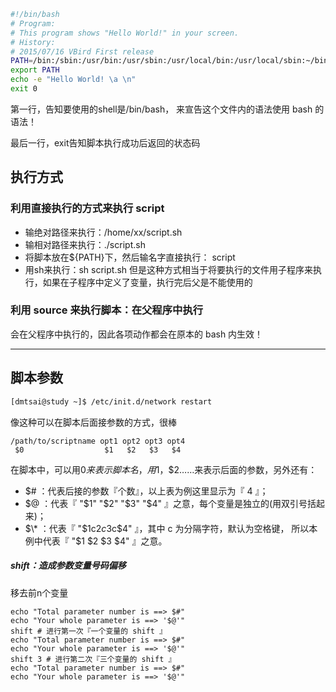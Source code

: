 ```bash
#!/bin/bash
# Program:
# This program shows "Hello World!" in your screen.
# History:
# 2015/07/16 VBird First release
PATH=/bin:/sbin:/usr/bin:/usr/sbin:/usr/local/bin:/usr/local/sbin:~/bin
export PATH
echo -e "Hello World! \a \n"
exit 0
```

第一行，告知要使用的shell是/bin/bash， 来宣告这个文件内的语法使用 bash 的语法！

最后一行，exit告知脚本执行成功后返回的状态码

## 执行方式

### 利用直接执行的方式来执行 script

* 输绝对路径来执行：/home/xx/script.sh
* 输相对路径来执行：./script.sh
* 将脚本放在${PATH}下，然后输名字直接执行： script
* 用sh来执行：sh script.sh
  但是这种方式相当于将要执行的文件用子程序来执行，如果在子程序中定义了变量，执行完后父是不能使用的

### 利用 source 来执行脚本：在父程序中执行

会在父程序中执行的，因此各项动作都会在原本的 bash 内生效！

---

## 脚本参数

```bash
[dmtsai@study ~]$ /etc/init.d/network restart
```

像这种可以在脚本后面接参数的方式，很棒

```
/path/to/scriptname opt1 opt2 opt3 opt4
 $0                  $1   $2   $3   $4
```

在脚本中，可以用$0来表示脚本名，用$1，$2……来表示后面的参数，另外还有：

* $\# ：代表后接的参数『个数』，以上表为例这里显示为『 4 』；
* $@ ：代表『 "$1" "$2" "$3" "$4" 』之意，每个变量是独立的\(用双引号括起来\)；
* $\* ：代表『 "$1c$2c$3c$4" 』，其中 c 为分隔字符，默认为空格键， 所以本例中代表『 "$1 $2 $3 $4" 』之意。

##### shift：造成参数变量号码偏移

移去前n个变量

```
echo "Total parameter number is ==> $#"
echo "Your whole parameter is ==> '$@'"
shift # 进行第一次『一个变量的 shift 』
echo "Total parameter number is ==> $#"
echo "Your whole parameter is ==> '$@'"
shift 3 # 进行第二次『三个变量的 shift 』
echo "Total parameter number is ==> $#"
echo "Your whole parameter is ==> '$@'"
```






